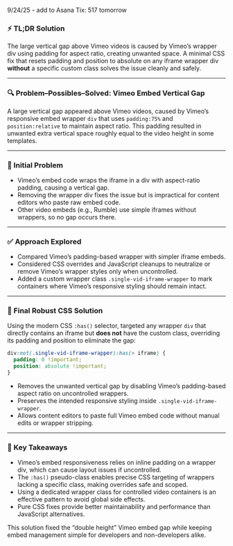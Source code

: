 9/24/25 - add to Asana Tix: 517 tomorrow


### ⚡ TL;DR Solution  
The large vertical gap above Vimeo videos is caused by Vimeo’s wrapper div using padding for aspect ratio, creating unwanted space. A minimal CSS fix that resets padding and position to absolute on any iframe wrapper div **without** a specific custom class solves the issue cleanly and safely.  

***

### 🔍 Problem–Possibles–Solved: Vimeo Embed Vertical Gap  

A large vertical gap appeared above Vimeo videos, caused by Vimeo’s responsive embed wrapper `div` that uses `padding:75%` and `position:relative` to maintain aspect ratio. This padding resulted in unwanted extra vertical space roughly equal to the video height in some templates.  

***

### 🛑 Initial Problem  
- Vimeo’s embed code wraps the iframe in a div with aspect-ratio padding, causing a vertical gap.  
- Removing the wrapper div fixes the issue but is impractical for content editors who paste raw embed code.  
- Other video embeds (e.g., Rumble) use simple iframes without wrappers, so no gap occurs there.  

***

### ✅ Approach Explored  
- Compared Vimeo’s padding-based wrapper with simpler iframe embeds.  
- Considered CSS overrides and JavaScript cleanups to neutralize or remove Vimeo’s wrapper styles only when uncontrolled.  
- Added a custom wrapper class `.single-vid-iframe-wrapper` to mark containers where Vimeo’s responsive styling should remain intact.  

***

### 🎯 Final Robust CSS Solution  

Using the modern CSS `:has()` selector, targeted any wrapper `div` that directly contains an iframe but **does not** have the custom class, overriding its padding and position to eliminate the gap:

```css
div:not(.single-vid-iframe-wrapper):has(> iframe) {
  padding: 0 !important;
  position: absolute !important;
}
```

- Removes the unwanted vertical gap by disabling Vimeo’s padding-based aspect ratio on uncontrolled wrappers.  
- Preserves the intended responsive styling inside `.single-vid-iframe-wrapper`.  
- Allows content editors to paste full Vimeo embed code without manual edits or wrapper stripping.  

***

### 📌 Key Takeaways  
- Vimeo’s embed responsiveness relies on inline padding on a wrapper div, which can cause layout issues if uncontrolled.  
- The `:has()` pseudo-class enables precise CSS targeting of wrappers lacking a specific class, making overrides safe and scoped.  
- Using a dedicated wrapper class for controlled video containers is an effective pattern to avoid global side effects.  
- Pure CSS fixes provide better maintainability and performance than JavaScript alternatives.  

This solution fixed the “double height” Vimeo embed gap while keeping embed management simple for developers and non-developers alike.
